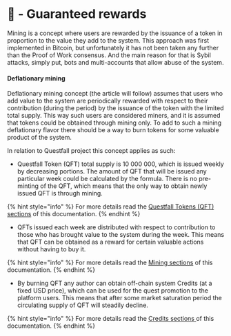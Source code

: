 # 👛 - Guaranteed rewards

Mining is a concept where users are rewarded by the issuance of a token in proportion to the value they add to the system. This approach was first implemented in Bitcoin, but unfortunately it has not been taken any further than the Proof of Work consensus. And the main reason for that is Sybil attacks, simply put, bots and multi-accounts that allow abuse of the system.

#### Deflationary mining

Deflationary mining concept (the article will follow) assumes that users who add value to the system are periodically rewarded with respect to their contribution (during the period) by the issuance of the token with the limited total supply. This way such users are considered miners, and it is assumed that tokens could be obtained through mining only. To add to such a mining deflationary flavor there should be a way to burn tokens for some valuable product of the system.

In relation to Questfall project this concept applies as such:

* Questfall Token (QFT) total supply is 10 000 000, which is issued weekly by decreasing portions. The amount of QFT that will be issued any particular week could be calculated by the formula. There is no pre-minting of the QFT, which means that the only way to obtain newly issued QFT is through mining.&#x20;

{% hint style="info" %}
For more details read the [Questfall Tokens (QFT) sections](../tokenomics/questfall-tokens-qft.md) of this documentation.
{% endhint %}

* QFTs issued each week are distributed with respect to contribution to those who has brought value to the system during the week. This means that QFT can be obtained as a reward for certain valuable actions without having to buy it.

{% hint style="info" %}
For more details read the [Mining sections](broken-reference) of this documentation.
{% endhint %}

* By burning QFT any author can obtain off-chain system Credits (at a fixed USD price), which can be used for the quest promotion to the platform users. This means that after some market saturation period the circulating supply of QFT will steadily decline.

{% hint style="info" %}
For more details read the [Credits sections ](../tokenomics/credits-off-chain.md)of this documentation.
{% endhint %}
